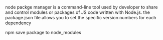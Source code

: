 node packge manager is a command-line tool used by developer to share and control modules or packages of JS code written with Node.js. the package.json file allows you to set the specific version numbers for each dependency

npm save package to node_modules 